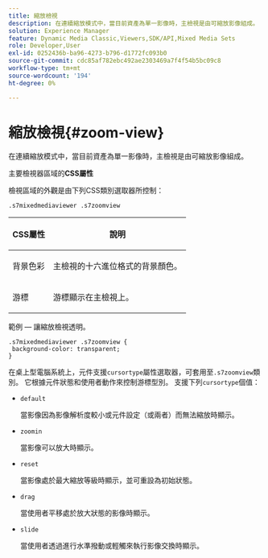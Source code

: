 ```yaml
---
title: 縮放檢視
description: 在連續縮放模式中，當目前資產為單一影像時，主檢視是由可縮放影像組成。
solution: Experience Manager
feature: Dynamic Media Classic,Viewers,SDK/API,Mixed Media Sets
role: Developer,User
exl-id: 0252436b-ba96-4273-b796-d1772fc093b0
source-git-commit: cdc85af782ebc492ae2303469a7f4f54b5bc09c8
workflow-type: tm+mt
source-wordcount: '194'
ht-degree: 0%

---
```


# 縮放檢視{#zoom-view}

在連續縮放模式中，當目前資產為單一影像時，主檢視是由可縮放影像組成。

<!--<a id="section_061E550C1C1D4DB2BD663A898895B38C"></a>-->

主要檢視器區域的&#x200B;**CSS屬性**

檢視區域的外觀是由下列CSS類別選取器所控制：

```
.s7mixedmediaviewer .s7zoomview
```

<table id="table_94EE3F5BBE4547C0B4943471CEE7EDE4"> 
 <thead> 
  <tr> 
   <th colname="col1" class="entry"> <p> CSS屬性 </p> </th> 
   <th colname="col2" class="entry"> <p>說明 </p> </th> 
  </tr> 
 </thead>
 <tbody> 
  <tr> 
   <td colname="col1"> <p> <span class="codeph">背景色彩</span> </p> </td> 
   <td colname="col2"> <p> 主檢視的十六進位格式的背景顏色。 </p> </td> 
  </tr> 
  <tr> 
   <td colname="col1"> <p> <span class="codeph">游標</span> </p> </td> 
   <td colname="col2"> <p>游標顯示在主檢視上。 </p> </td> 
  </tr> 
 </tbody> 
</table>

範例 — 讓縮放檢視透明。

```
.s7mixedmediaviewer .s7zoomview { 
 background-color: transparent; 
}
```

在桌上型電腦系統上，元件支援`cursortype`屬性選取器，可套用至`.s7zoomview`類別。 它根據元件狀態和使用者動作來控制游標型別。 支援下列`cursortype`個值：

* `default`

  當影像因為影像解析度較小或元件設定（或兩者）而無法縮放時顯示。

* `zoomin`

  當影像可以放大時顯示。

* `reset`

  當影像處於最大縮放等級時顯示，並可重設為初始狀態。

* `drag`

  當使用者平移處於放大狀態的影像時顯示。

* `slide`

  當使用者透過進行水準撥動或輕觸來執行影像交換時顯示。
